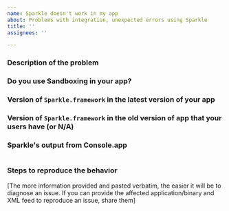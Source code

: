 ```yaml
---
name: Sparkle doesn't work in my app
about: Problems with integration, unexpected errors using Sparkle
title: ''
assignees: ''

---
```


<!-- 

The answer to your issue is probably already in Console.app on your computer.
Please use Console.app and search for Sparkle.

Please try troubleshooting steps:
https://github.com/sparkle-project/Sparkle#troubleshooting

-->

### Description of the problem


### Do you use Sandboxing in your app?

### Version of `Sparkle.framework` in the latest version of your app

### Version of `Sparkle.framework` in the old version of app that your users have (or N/A)

### Sparkle's output from Console.app
```

```

### Steps to reproduce the behavior

[The more information provided and pasted verbatim, the easier it will be to diagnose an issue. If you can provide the affected application/binary and XML feed to reproduce an issue, share them]

